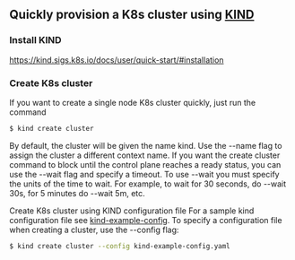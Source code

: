 ## Quickly provision a K8s cluster using [KIND](https://kind.sigs.k8s.io/)

### Install KIND 
https://kind.sigs.k8s.io/docs/user/quick-start/#installation

### Create K8s cluster
If you want to create a single node K8s cluster quickly, just run the command

```bash
$ kind create cluster
```
By default, the cluster will be given the name kind. Use the --name flag to assign the cluster a different context name.
If you want the create cluster command to block until the control plane reaches a ready status, you can use the --wait flag and specify a timeout. To use --wait you must specify the units of the time to wait. For example, to wait for 30 seconds, do --wait 30s, for 5 minutes do --wait 5m, etc.

Create K8s cluster using KIND configuration file
For a sample kind configuration file see [kind-example-config](https://raw.githubusercontent.com/kubernetes-sigs/kind/master/site/content/docs/user/kind-example-config.yaml). To specify a configuration file when creating a cluster, use the --config flag:

```bash
$ kind create cluster --config kind-example-config.yaml
```
